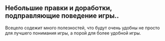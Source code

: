 ## Небольшие правки и доработки, подправляющие поведение игры..

Всецело содежит много полезностей, что будут очень удобны не просто для лучшего понимания игры, а порой для более удобной игры.
